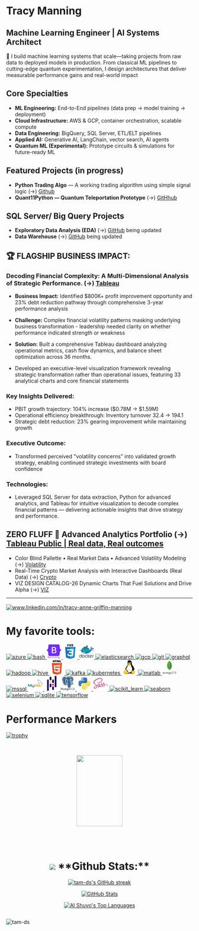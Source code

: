 # Tracy Manning
## **Machine Learning Engineer | AI Systems Architect**

🚀 I build machine learning systems that scale—taking projects from raw data to deployed models in production.
From classical ML pipelines to cutting-edge quantum experimentation, I design architectures that deliver measurable performance gains and real-world impact

## Core Specialties
- **ML Engineering:** End-to-End pipelines (data prep → model training → deployment)
- **Cloud Infrastructure:** AWS & GCP, container orchestration, scalable compute
- **Data Engineering:** BigQuery, SQL Server, ETL/ELT pipelines
- **Applied AI:** Generative AI, LangChain, vector search, AI agents
- **Quantum ML (Experimental):** Prototype circuits & simulations for future-ready ML

## Featured Projects (in progress) 
-  **Python Trading Algo** — A working trading algorithm using simple signal logic (→) [Github](https://github.com/TAM-DS/PythonTradingAlgo24)
- **Quant11Python — Quantum Teleportation Prototype** (→) [GitHhub](https://github.com/TAM-DS/Quant11/blob/main/README.md#quant11python--quantum-teleportation-prototype)
   
## SQL Server/ Big Query Projects
- **Exploratory Data Analysis (EDA)** (→) [GitHub](https://) being updated
- **Data Warehouse** (→) [GitHub](https://) being updated  
 
## 🏆 FLAGSHIP BUSINESS IMPACT:
### **Decoding Financial Complexity: A Multi-Dimensional Analysis of Strategic Performance.** (→) [Tableau](https://public.tableau.com/app/profile/tagm/viz/DecodingFinancialComplexityAMulti-DimensionalAnalysisofStrategicPerformance/Overview?publish=yes)

- **Business Impact:** Identified $800K+ profit improvement opportunity and 23% debt reduction pathway through comprehensive 3-year performance analysis

- **Challenge:** Complex financial volatility patterns masking underlying business transformation - leadership needed clarity on whether performance indicated strength or weakness

- **Solution:** Built a comprehensive Tableau dashboard analyzing operational metrics, cash flow dynamics, and balance sheet optimization across 36 months.
- Developed an executive-level visualization framework revealing strategic transformation rather than operational issues, featuring 33 analytical charts and core financial statements


### **Key Insights Delivered:**
- PBIT growth trajectory: 104% increase ($0.78M → $1.59M) 
- Operational efficiency breakthrough: Inventory turnover 32.4 → 194.1
- Strategic debt reduction: 23% gearing improvement while maintaining growth

### **Executive Outcome:** 
- Transformed perceived "volatility concerns" into validated growth strategy, enabling continued strategic investments with board confidence

### **Technologies:** 
- Leveraged SQL Server for data extraction, Python for advanced analytics, and Tableau for intuitive visualization to decode complex financial patterns — delivering actionable insights that drive strategy and performance.
  

## ZERO FLUFF 🔧 Advanced Analytics Portfolio (→) [Tableau Public | Real data, Real outcomes](https://public.tableau.com/app/profile/tagm) 
- Color Blind Pallette • Real Market Data • Advanced Volatility Modeling (→) [Volatility](https://public.tableau.com/app/profile/tagm/viz/UniversalMarketIntelligence-/Color-BlindFinancialDashboard?publish=yes)
- Real-Time Crypto Market Analysis with Interactive Dashboards (Real Data) (→) [Crypto](https://public.tableau.com/app/profile/tagm/viz/CoinsDontLiePriceActionPortfolioMovesandPLUnchained_/CryptoCurrencyDash?publish=yes)
- VIZ DESIGN CATALOG-26 Dynamic Charts That Fuel Solutions and Drive Alpha (→) [VIZ](https://public.tableau.com/app/profile/tagm/viz/VIZDESIGNCATALOG26DynamicChartsThatFuelSolutionsandDriveAlpha_/Overview?publish=yes)
---

<p align="left">
<a href="https://www.linkedin.com/in/tracy-anne-griffin-manning/" target="blank"><img align="center" width="50" src="https://img.icons8.com/color/48/000000/linkedin.png" alt="www.linkedin.com/in/tracy-anne-griffin-manning" /></a>
</p>

# My favorite tools:

<p align="left">  <a href="https://azure.microsoft.com/en-in/" target="_blank" rel="noreferrer"> <img src="https://www.vectorlogo.zone/logos/microsoft_azure/microsoft_azure-icon.svg" alt="azure" width="40" height="40"/> </a> <a href="https://www.gnu.org/software/bash/" target="_blank" rel="noreferrer"> <img src="https://www.vectorlogo.zone/logos/gnu_bash/gnu_bash-icon.svg" alt="bash" width="40" height="40"/> </a> <a href="https://getbootstrap.com" target="_blank" rel="noreferrer"> <img src="https://raw.githubusercontent.com/devicons/devicon/master/icons/bootstrap/bootstrap-plain-wordmark.svg" alt="bootstrap" width="40" height="40"/> </a> <a href="https://www.w3schools.com/css/" target="_blank" rel="noreferrer"> <img src="https://raw.githubusercontent.com/devicons/devicon/master/icons/css3/css3-original-wordmark.svg" alt="css3" width="40" height="40"/> </a> <a href="https://www.docker.com/" target="_blank" rel="noreferrer"> <img src="https://raw.githubusercontent.com/devicons/devicon/master/icons/docker/docker-original-wordmark.svg" alt="docker" width="40" height="40"/> </a> <a href="https://www.elastic.co" target="_blank" rel="noreferrer"> <img src="https://www.vectorlogo.zone/logos/elastic/elastic-icon.svg" alt="elasticsearch" width="40" height="40"/> </a> <a href="https://cloud.google.com" target="_blank" rel="noreferrer"> <img src="https://www.vectorlogo.zone/logos/google_cloud/google_cloud-icon.svg" alt="gcp" width="40" height="40"/> </a> <a href="https://git-scm.com/" target="_blank" rel="noreferrer"> <img src="https://www.vectorlogo.zone/logos/git-scm/git-scm-icon.svg" alt="git" width="40" height="40"/> </a> <a href="https://graphql.org" target="_blank" rel="noreferrer"> <img src="https://www.vectorlogo.zone/logos/graphql/graphql-icon.svg" alt="graphql" width="40" height="40"/> </a> <a href="https://hadoop.apache.org/" target="_blank" rel="noreferrer"> <img src="https://www.vectorlogo.zone/logos/apache_hadoop/apache_hadoop-icon.svg" alt="hadoop" width="40" height="40"/> </a> <a href="https://hive.apache.org/" target="_blank" rel="noreferrer"> <img src="https://www.vectorlogo.zone/logos/apache_hive/apache_hive-icon.svg" alt="hive" width="40" height="40"/> </a> <a href="https://www.w3.org/html/" target="_blank" rel="noreferrer"> <img src="https://raw.githubusercontent.com/devicons/devicon/master/icons/html5/html5-original-wordmark.svg" alt="html5" width="40" height="40"/> </a> <a href="https://kafka.apache.org/" target="_blank" rel="noreferrer"> <img src="https://www.vectorlogo.zone/logos/apache_kafka/apache_kafka-icon.svg" alt="kafka" width="40" height="40"/> </a> <a href="https://kubernetes.io" target="_blank" rel="noreferrer"> <img src="https://www.vectorlogo.zone/logos/kubernetes/kubernetes-icon.svg" alt="kubernetes" width="40" height="40"/> </a> <a href="https://www.linux.org/" target="_blank" rel="noreferrer"> <img src="https://raw.githubusercontent.com/devicons/devicon/master/icons/linux/linux-original.svg" alt="linux" width="40" height="40"/> </a> <a href="https://www.mathworks.com/" target="_blank" rel="noreferrer"> <img src="https://upload.wikimedia.org/wikipedia/commons/2/21/Matlab_Logo.png" alt="matlab" width="40" height="40"/> </a> <a href="https://www.mongodb.com/" target="_blank" rel="noreferrer"> <img src="https://raw.githubusercontent.com/devicons/devicon/master/icons/mongodb/mongodb-original-wordmark.svg" alt="mongodb" width="40" height="40"/> </a> <a href="https://www.microsoft.com/en-us/sql-server" target="_blank" rel="noreferrer"> <img src="https://www.svgrepo.com/show/303229/microsoft-sql-server-logo.svg" alt="mssql" width="40" height="40"/> </a> <a href="https://www.mysql.com/" target="_blank" rel="noreferrer"> <img src="https://raw.githubusercontent.com/devicons/devicon/master/icons/mysql/mysql-original-wordmark.svg" alt="mysql" width="40" height="40"/> </a> <a href="https://pandas.pydata.org/" target="_blank" rel="noreferrer"> <img src="https://raw.githubusercontent.com/devicons/devicon/2ae2a900d2f041da66e950e4d48052658d850630/icons/pandas/pandas-original.svg" alt="pandas" width="40" height="40"/> </a> <a href="https://www.postgresql.org" target="_blank" rel="noreferrer"> <img src="https://raw.githubusercontent.com/devicons/devicon/master/icons/postgresql/postgresql-original-wordmark.svg" alt="postgresql" width="40" height="40"/> </a> <a href="https://www.python.org" target="_blank" rel="noreferrer"> <img src="https://raw.githubusercontent.com/devicons/devicon/master/icons/python/python-original.svg" alt="python" width="40" height="40"/> </a> <a href="https://sass-lang.com" target="_blank" rel="noreferrer"> <img src="https://raw.githubusercontent.com/devicons/devicon/master/icons/sass/sass-original.svg" alt="sass" width="40" height="40"/> </a> <a href="https://scikit-learn.org/" target="_blank" rel="noreferrer"> <img src="https://upload.wikimedia.org/wikipedia/commons/0/05/Scikit_learn_logo_small.svg" alt="scikit_learn" width="40" height="40"/> </a> <a href="https://seaborn.pydata.org/" target="_blank" rel="noreferrer"> <img src="https://seaborn.pydata.org/_images/logo-mark-lightbg.svg" alt="seaborn" width="40" height="40"/> </a> <a href="https://www.selenium.dev" target="_blank" rel="noreferrer"> <img src="https://raw.githubusercontent.com/detain/svg-logos/780f25886640cef088af994181646db2f6b1a3f8/svg/selenium-logo.svg" alt="selenium" width="40" height="40"/> </a> <a href="https://www.sqlite.org/" target="_blank" rel="noreferrer"> <img src="https://www.vectorlogo.zone/logos/sqlite/sqlite-icon.svg" alt="sqlite" width="40" height="40"/> </a> <a href="https://www.tensorflow.org" target="_blank" rel="noreferrer"> <img src="https://www.vectorlogo.zone/logos/tensorflow/tensorflow-icon.svg" alt="tensorflow" width="40" height="40"/> </a> <a![Tableau](https://img.shields.io/badge/Tableau-E97627?style=for-the-badge&logo=tableau&logoColor=white)/> </a> </p>

# Performance Markers

[![trophy](https://github-profile-trophy.vercel.app/?username=tam-ds&theme=onedark)](https://github.com/tam-ds)

<br>

<p align="center">
        <a href="https://github.com/TAM-DS">
                <img src="http://github-profile-summary-cards.vercel.app/api/cards/profile-details?username=TAM-DS&theme=dracula" height="192px" width="49.5%">
        </a>
</p><br/><br/>

<p align="center">
   <table>
      <h1 align="center"><img src="https://media.giphy.com/media/ZCN6F3FAkwsyOGU2RS/giphy.gif" width="40"> **Github Stats:**</h1>
      <p align="center">
              <a href="https://github.com/tam-ds">
                      <img src="https://github-readme-streak-stats.herokuapp.com/?user=tam-ds&theme=radical&border=7F3FBF&background=0D1117" width="50%" alt="tam-ds's GitHub streak"/>
              </a>
      </p>
        <p align="center"> 
                <a href="https://github.com/tam-ds">
                         <img src="https://github-readme-stats.vercel.app/api?username=tam-ds&show_icons=true&theme=radical&rank_icon=github" alt="GitHub Stats" width="50%"/>
                </a>
        </p>
        <p align="center">
                <a href="https://github.com/tam-ds">
                        <img alt="Al Shuvo's Top Languages" src="https://denvercoder1-github-readme-stats.vercel.app/api/top-langs/?username=tam-ds&langs_count=8&layout=compact&theme=react&border_color=7F3FBF&bg_color=0D1117&title_color=F85D7F&icon_color=F8D866" width="50%"/>
                </a>
         </p>
   </table>
</p>

<p align="left"> <img src="https://komarev.com/ghpvc/?username=tam-ds&label=Profile%20views&color=0e75b6&style=flat" alt="tam-ds" /> </p>
